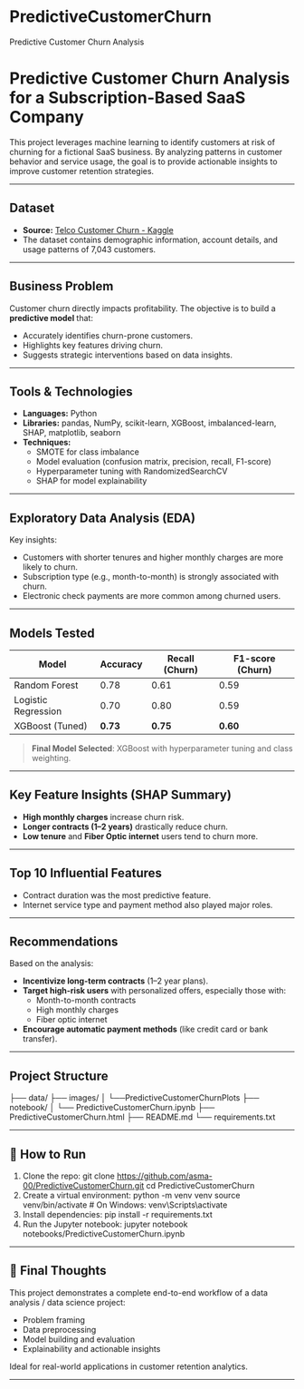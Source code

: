 # PredictiveCustomerChurn
Predictive Customer Churn Analysis
# Predictive Customer Churn Analysis for a Subscription-Based SaaS Company

This project leverages machine learning to identify customers at risk of churning for a fictional SaaS business. By analyzing patterns in customer behavior and service usage, the goal is to provide actionable insights to improve customer retention strategies.

---

## Dataset

- **Source:** [Telco Customer Churn - Kaggle](https://www.kaggle.com/datasets/blastchar/telco-customer-churn)
- The dataset contains demographic information, account details, and usage patterns of 7,043 customers.

---

## Business Problem

Customer churn directly impacts profitability. The objective is to build a **predictive model** that:
- Accurately identifies churn-prone customers.
- Highlights key features driving churn.
- Suggests strategic interventions based on data insights.

---

## Tools & Technologies

- **Languages:** Python
- **Libraries:** pandas, NumPy, scikit-learn, XGBoost, imbalanced-learn, SHAP, matplotlib, seaborn
- **Techniques:** 
  - SMOTE for class imbalance
  - Model evaluation (confusion matrix, precision, recall, F1-score)
  - Hyperparameter tuning with RandomizedSearchCV
  - SHAP for model explainability

---

## Exploratory Data Analysis (EDA)

Key insights:
- Customers with shorter tenures and higher monthly charges are more likely to churn.
- Subscription type (e.g., month-to-month) is strongly associated with churn.
- Electronic check payments are more common among churned users.

---

## Models Tested

| Model                | Accuracy | Recall (Churn) | F1-score (Churn) |
|---------------------|----------|----------------|------------------|
| Random Forest        | 0.78     | 0.61           | 0.59             |
| Logistic Regression  | 0.70     | 0.80           | 0.59             |
| XGBoost (Tuned)      | **0.73** | **0.75**       | **0.60**         |

> **Final Model Selected**: XGBoost with hyperparameter tuning and class weighting.

---

## Key Feature Insights (SHAP Summary)

- **High monthly charges** increase churn risk.
- **Longer contracts (1–2 years)** drastically reduce churn.
- **Low tenure** and **Fiber Optic internet** users tend to churn more.

---

## Top 10 Influential Features

- Contract duration was the most predictive feature.
- Internet service type and payment method also played major roles.

---

## Recommendations

Based on the analysis:
- **Incentivize long-term contracts** (1–2 year plans).
- **Target high-risk users** with personalized offers, especially those with:
  - Month-to-month contracts
  - High monthly charges
  - Fiber optic internet
- **Encourage automatic payment methods** (like credit card or bank transfer).

---

## Project Structure

├── data/
├── images/
│ └──PredictiveCustomerChurnPlots
├── notebook/
│ └── PredictiveCustomerChurn.ipynb
├── PredictiveCustomerChurn.html
├── README.md
└── requirements.txt


---

## 🚀 How to Run

1. Clone the repo:
git clone https://github.com/asma-00/PredictiveCustomerChurn.git
cd PredictiveCustomerChurn
2. Create a virtual environment:
python -m venv venv
source venv/bin/activate # On Windows: venv\Scripts\activate
3. Install dependencies:
pip install -r requirements.txt
4. Run the Jupyter notebook:
jupyter notebook notebooks/PredictiveCustomerChurn.ipynb

---

## 📌 Final Thoughts

This project demonstrates a complete end-to-end workflow of a data analysis / data science project:
- Problem framing
- Data preprocessing
- Model building and evaluation
- Explainability and actionable insights

Ideal for real-world applications in customer retention analytics.

---
